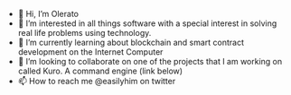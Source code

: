 - 👋 Hi, I’m  Olerato
- 👀 I’m interested in all things software with a special interest in solving real life problems using technology.
- 🌱 I’m currently learning about blockchain and smart contract development on the Internet Computer
- 💞️ I’m looking to collaborate on one of the projects that I am working on called Kuro. A command engine (link below)
- 📫 How to reach me @easilyhim on twitter
